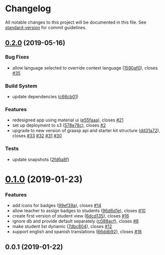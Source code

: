 # Changelog

All notable changes to this project will be documented in this file. See [standard-version](https://github.com/conventional-changelog/standard-version) for commit guidelines.

## [0.2.0](https://github.com/graasp/graasp-app-badges/compare/v0.1.0...v0.2.0) (2019-05-16)

### Bug Fixes

- allow language selected to override context language ([1590af0](https://github.com/graasp/graasp-app-badges/commit/1590af0)), closes [#35](https://github.com/graasp/graasp-app-badges/issues/35)

### Build System

- update dependencies ([c66cb01](https://github.com/graasp/graasp-app-badges/commit/c66cb01))

### Features

- redesigned app using material ui ([e55faaa](https://github.com/graasp/graasp-app-badges/commit/e55faaa)), closes [#21](https://github.com/graasp/graasp-app-badges/issues/21)
- set up deployment to s3 ([578e78c](https://github.com/graasp/graasp-app-badges/commit/578e78c)), closes [#2](https://github.com/graasp/graasp-app-badges/issues/2)
- upgrade to new version of graasp api and starter kit structure ([dd31a72](https://github.com/graasp/graasp-app-badges/commit/dd31a72)), closes [#33](https://github.com/graasp/graasp-app-badges/issues/33) [#32](https://github.com/graasp/graasp-app-badges/issues/32) [#31](https://github.com/graasp/graasp-app-badges/issues/31) [#30](https://github.com/graasp/graasp-app-badges/issues/30)

### Tests

- update snapshots ([2fd6a8f](https://github.com/graasp/graasp-app-badges/commit/2fd6a8f))

<a name="0.1.0"></a>

# [0.1.0](https://github.com/graasp/graasp-app-badges/compare/v0.0.1...v0.1.0) (2019-01-23)

### Features

- add icons for badges ([99ef39a](https://github.com/graasp/graasp-app-badges/commit/99ef39a)), closes [#14](https://github.com/graasp/graasp-app-badges/issues/14)
- allow teacher to assign badges to students ([96d6d1e](https://github.com/graasp/graasp-app-badges/commit/96d6d1e)), closes [#10](https://github.com/graasp/graasp-app-badges/issues/10)
- create first version of student view ([6dcd135](https://github.com/graasp/graasp-app-badges/commit/6dcd135)), closes [#16](https://github.com/graasp/graasp-app-badges/issues/16)
- ignore db and provide default separately ([c088acf](https://github.com/graasp/graasp-app-badges/commit/c088acf)), closes [#8](https://github.com/graasp/graasp-app-badges/issues/8)
- make student list dynamic ([7dbc804](https://github.com/graasp/graasp-app-badges/commit/7dbc804)), closes [#12](https://github.com/graasp/graasp-app-badges/issues/12)
- support english and spanish translations ([66ddb92](https://github.com/graasp/graasp-app-badges/commit/66ddb92)), closes [#18](https://github.com/graasp/graasp-app-badges/issues/18)

<a name="0.0.1"></a>

## 0.0.1 (2019-01-22)
